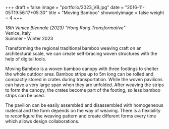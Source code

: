 +++
draft = false
image = "portfolio/2023_VB.jpg"
date = "2016-11-05T19:56:17+05:30"
title = "Moving Bamboo"
showonlyimage = false
weight = 4
+++

*18th Venice Biennale (2023) "Hong Kong Transformative"*\
Venice, Italy\
Summer - Winter 2023
<!--more-->

Transforming the regional traditional bamboo weaving craft on an architectural scale, we can create self-bracing woven structures with the help of digital tools.  

Moving Bamboo is a woven bamboo canopy with three footings to shelter the whole outdoor area. Bamboo strips up to 5m long can be rolled and compactly stored in crates during transportation. While the woven pavilions can have a very large span when they are unfolded. After weaving the strips to form the canopy, the crates become part of the footing, so less bamboo strips can be used.  

The pavilion can be easily assembled and disassembled with homogeneous material and the form depends on the way of weaving. There is a flexibility to reconfigure the weaving pattern and create different forms every time which allows design collaborations. 